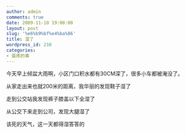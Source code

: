 ```yaml
---
author: admin
comments: true
date: 2009-11-10 19:00:00
layout: post
slug: '%e6%b9%bf%e4%ba%86'
title: 湿了
wordpress_id: 210
categories:
- 蛋疼的事
---
```


今天早上倾盆大雨啊，小区门口积水都有30CM深了，很多小车都被淹没了。

从家走出来也就200米的距离，我华丽的发现鞋子湿了

走到公交站我发现裤子膝盖以下全湿了

从公交下来走到公司，发现大腿湿了

该死的天气，这一天都得湿答答的
